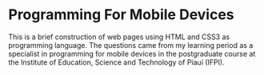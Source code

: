 # Programming For Mobile Devices

This is a brief construction of web pages using HTML and CSS3 as programming language. The questions came from my learning period as a specialist in programming for mobile devices in the postgraduate course at the Institute of Education, Science and Technology of Piauí (IFPI).
